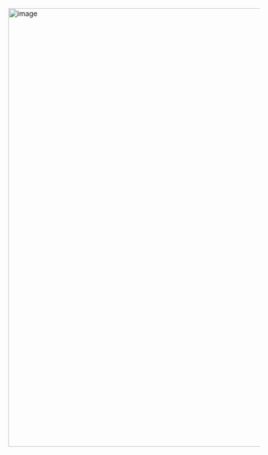 <img width="1846" height="879" alt="image" src="https://github.com/user-attachments/assets/69504385-3708-4bd9-895b-a9511af95d27" />
